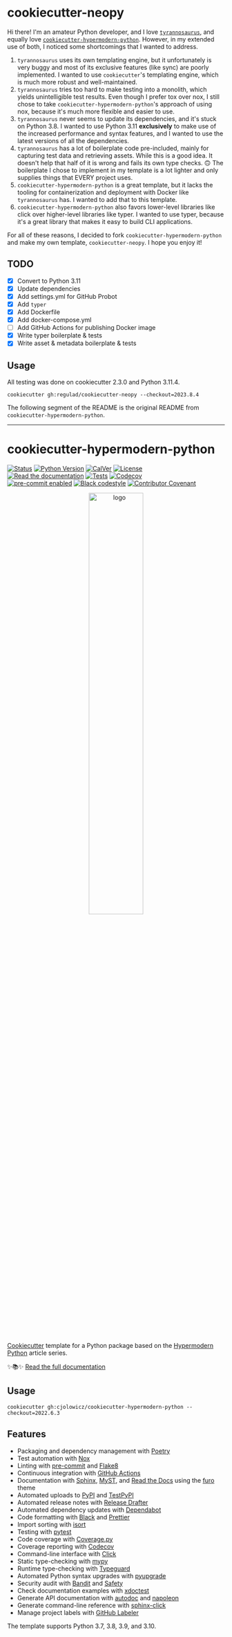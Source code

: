 # cookiecutter-neopy

Hi there!
I'm an amateur Python developer, and I love [`tyrannosaurus`](https://github.com/dmyersturnbull/tyrannosaurus), 
and equally love [`cookiecutter-hypermodern-python`](https://cookiecutter-hypermodern-python.readthedocs.io/en/2022.6.3.post1/).
However, in my extended use of both, I noticed some shortcomings that I wanted to address.

1. `tyrannosaurus` uses its own templating engine, but it unfortunately is very buggy and most of its exclusive features (like sync) are poorly implemented. I wanted to use `cookiecutter`'s templating engine, which is much more robust and well-maintained.
2. `tyrannosaurus` tries too hard to make testing into a monolith, which yields unintelligible test results. Even though I prefer tox over nox, I still chose to take `cookiecutter-hypermodern-python`'s approach of using nox, because it's much more flexible and easier to use.
3. `tyrannosaurus` never seems to update its dependencies, and it's stuck on Python 3.8. I wanted to use Python 3.11 **exclusively** to make use of the increased performance and syntax features, and I wanted to use the latest versions of all the dependencies.
4. `tyrannosaurus` has a lot of boilerplate code pre-included, mainly for capturing test data and retrieving assets. While this is a good idea. It doesn't help that half of it is wrong and fails its own type checks. 🙃 The boilerplate I chose to implement in my template is a lot lighter and only supplies things that EVERY project uses.
5. `cookiecutter-hypermodern-python` is a great template, but it lacks the tooling for containerization and deployment with Docker like `tyrannosaurus` has. I wanted to add that to this template.
6. `cookiecutter-hypermodern-python` also favors lower-level libraries like click over higher-level libraries like typer. I wanted to use typer, because it's a great library that makes it easy to build CLI applications.

For all of these reasons, I decided to fork `cookiecutter-hypermodern-python` and make my own template, `cookiecutter-neopy`. I hope you enjoy it!

## TODO

- [x] Convert to Python 3.11
- [x] Update dependencies
- [x] Add settings.yml for GitHub Probot
- [x] Add `typer`
- [x] Add Dockerfile
- [x] Add docker-compose.yml
- [ ] Add GitHub Actions for publishing Docker image
- [x] Write typer boilerplate & tests
- [x] Write asset & metadata boilerplate & tests

## Usage

All testing was done on cookiecutter 2.3.0 and Python 3.11.4.

```console
cookiecutter gh:regulad/cookiecutter-neopy --checkout=2023.8.4
```

The following segment of the README is the original README from `cookiecutter-hypermodern-python`.

<hr/>

# cookiecutter-hypermodern-python

<!-- badges-begin -->

[![Status][status badge]][status badge]
[![Python Version][python version badge]][github page]
[![CalVer][calver badge]][calver]
[![License][license badge]][license]<br>
[![Read the documentation][readthedocs badge]][readthedocs page]
[![Tests][github actions badge]][github actions page]
[![Codecov][codecov badge]][codecov page]<br>
[![pre-commit enabled][pre-commit badge]][pre-commit project]
[![Black codestyle][black badge]][black project]
[![Contributor Covenant][contributor covenant badge]][code of conduct]

[black badge]: https://img.shields.io/badge/code%20style-black-000000.svg
[black project]: https://github.com/psf/black
[calver badge]: https://img.shields.io/badge/calver-YYYY.MM.DD-22bfda.svg
[calver]: http://calver.org/
[code of conduct]: https://github.com/cjolowicz/cookiecutter-hypermodern-python/blob/main/CODE_OF_CONDUCT.md
[codecov badge]: https://codecov.io/gh/cjolowicz/cookiecutter-hypermodern-python-instance/branch/main/graph/badge.svg
[codecov page]: https://codecov.io/gh/cjolowicz/cookiecutter-hypermodern-python-instance
[contributor covenant badge]: https://img.shields.io/badge/Contributor%20Covenant-2.1-4baaaa.svg
[github actions badge]: https://github.com/cjolowicz/cookiecutter-hypermodern-python/workflows/Tests/badge.svg
[github actions page]: https://github.com/cjolowicz/cookiecutter-hypermodern-python/actions?workflow=Tests
[github page]: https://github.com/cjolowicz/cookiecutter-hypermodern-python
[license badge]: https://img.shields.io/github/license/cjolowicz/cookiecutter-hypermodern-python
[license]: https://opensource.org/licenses/MIT
[pre-commit badge]: https://img.shields.io/badge/pre--commit-enabled-brightgreen?logo=pre-commit&logoColor=white
[pre-commit project]: https://pre-commit.com/
[python version badge]: https://img.shields.io/pypi/pyversions/cookiecutter-hypermodern-python-instance
[readthedocs badge]: https://img.shields.io/readthedocs/cookiecutter-hypermodern-python/latest.svg?label=Read%20the%20Docs
[readthedocs page]: https://cookiecutter-hypermodern-python.readthedocs.io/
[status badge]: https://badgen.net/badge/status/alpha/d8624d

<!-- badges-end -->

<p align="center"><img alt="logo" src="docs/_static/logo.png" width="50%" /></p>

[Cookiecutter] template for a Python package based on the
[Hypermodern Python] article series.

✨📚✨ [Read the full documentation][readthedocs page]

[cookiecutter]: https://github.com/audreyr/cookiecutter
[hypermodern python]: https://medium.com/@cjolowicz/hypermodern-python-d44485d9d769

## Usage

```console
cookiecutter gh:cjolowicz/cookiecutter-hypermodern-python --checkout=2022.6.3
```

## Features

<!-- features-begin -->

- Packaging and dependency management with [Poetry]
- Test automation with [Nox]
- Linting with [pre-commit] and [Flake8]
- Continuous integration with [GitHub Actions]
- Documentation with [Sphinx], [MyST], and [Read the Docs] using the [furo] theme
- Automated uploads to [PyPI] and [TestPyPI]
- Automated release notes with [Release Drafter]
- Automated dependency updates with [Dependabot]
- Code formatting with [Black] and [Prettier]
- Import sorting with [isort]
- Testing with [pytest]
- Code coverage with [Coverage.py]
- Coverage reporting with [Codecov]
- Command-line interface with [Click]
- Static type-checking with [mypy]
- Runtime type-checking with [Typeguard]
- Automated Python syntax upgrades with [pyupgrade]
- Security audit with [Bandit] and [Safety]
- Check documentation examples with [xdoctest]
- Generate API documentation with [autodoc] and [napoleon]
- Generate command-line reference with [sphinx-click]
- Manage project labels with [GitHub Labeler]

The template supports Python 3.7, 3.8, 3.9, and 3.10.

[autodoc]: https://www.sphinx-doc.org/en/master/usage/extensions/autodoc.html
[bandit]: https://github.com/PyCQA/bandit
[black]: https://github.com/psf/black
[click]: https://click.palletsprojects.com/
[codecov]: https://codecov.io/
[coverage.py]: https://coverage.readthedocs.io/
[dependabot]: https://github.com/dependabot/dependabot-core
[flake8]: http://flake8.pycqa.org
[furo]: https://pradyunsg.me/furo/
[github actions]: https://github.com/features/actions
[github labeler]: https://github.com/marketplace/actions/github-labeler
[isort]: https://pycqa.github.io/isort/
[mypy]: http://mypy-lang.org/
[myst]: https://myst-parser.readthedocs.io/
[napoleon]: https://www.sphinx-doc.org/en/master/usage/extensions/napoleon.html
[nox]: https://nox.thea.codes/
[poetry]: https://python-poetry.org/
[pre-commit]: https://pre-commit.com/
[prettier]: https://prettier.io/
[pypi]: https://pypi.org/
[pytest]: https://docs.pytest.org/en/latest/
[pyupgrade]: https://github.com/asottile/pyupgrade
[read the docs]: https://readthedocs.org/
[release drafter]: https://github.com/release-drafter/release-drafter
[safety]: https://github.com/pyupio/safety
[sphinx]: http://www.sphinx-doc.org/
[sphinx-click]: https://sphinx-click.readthedocs.io/
[testpypi]: https://test.pypi.org/
[typeguard]: https://github.com/agronholm/typeguard
[xdoctest]: https://github.com/Erotemic/xdoctest

<!-- features-end -->
